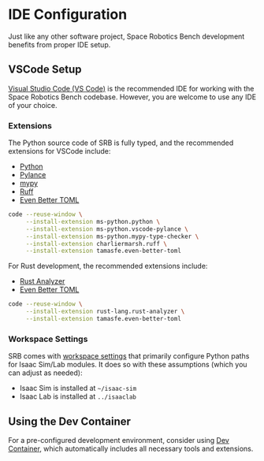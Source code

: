 # IDE Configuration

Just like any other software project, Space Robotics Bench development benefits from proper IDE setup.

## VSCode Setup

[Visual Studio Code (VS Code)](https://code.visualstudio.com) is the recommended IDE for working with the Space Robotics Bench codebase. However, you are welcome to use any IDE of your choice.

### Extensions

The Python source code of SRB is fully typed, and the recommended extensions for VSCode include:

- [Python](https://marketplace.visualstudio.com/items?itemName=ms-python.python)
- [Pylance](https://marketplace.visualstudio.com/items?itemName=ms-python.vscode-pylance)
- [mypy](https://marketplace.visualstudio.com/items?itemName=ms-python.mypy-type-checker)
- [Ruff](https://marketplace.visualstudio.com/items?itemName=charliermarsh.ruff)
- [Even Better TOML](https://marketplace.visualstudio.com/items?itemName=tamasfe.even-better-toml)

```bash
code --reuse-window \
     --install-extension ms-python.python \
     --install-extension ms-python.vscode-pylance \
     --install-extension ms-python.mypy-type-checker \
     --install-extension charliermarsh.ruff \
     --install-extension tamasfe.even-better-toml
```

For Rust development, the recommended extensions include:

- [Rust Analyzer](https://marketplace.visualstudio.com/items?itemName=rust-lang.rust-analyzer)
- [Even Better TOML](https://marketplace.visualstudio.com/items?itemName=tamasfe.even-better-toml)

```bash
code --reuse-window \
     --install-extension rust-lang.rust-analyzer \
     --install-extension tamasfe.even-better-toml
```

### Workspace Settings

SRB comes with [workspace settings](https://github.com/AndrejOrsula/space_robotics_bench/blob/main/.vscode/settings.json) that primarily configure Python paths for Isaac Sim/Lab modules. It does so with these assumptions (which you can adjust as needed):

- Isaac Sim is installed at `~/isaac-sim`
- Isaac Lab is installed at `../isaaclab`

## Using the Dev Container

For a pre-configured development environment, consider using [Dev Container](devcontainer.md), which automatically includes all necessary tools and extensions.
